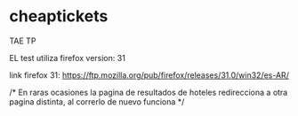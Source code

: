# cheaptickets
TAE TP

EL test utiliza firefox version: 31

link firefox 31: https://ftp.mozilla.org/pub/firefox/releases/31.0/win32/es-AR/

/* En raras ocasiones la pagina de resultados de hoteles redirecciona a otra pagina distinta, al correrlo de nuevo funciona */

